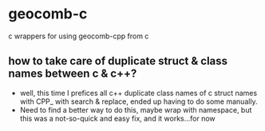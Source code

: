 # geocomb-c

c wrappers for using geocomb-cpp from c

## how to take care of duplicate struct & class names between c & c++?
- well, this time I prefices all c++ duplicate class names of c struct names with CPP_ with search & replace, ended up having to do some manually.
- Need to find a better way to do this, maybe wrap with namespace, but this was a not-so-quick and easy fix, and it works...for now
